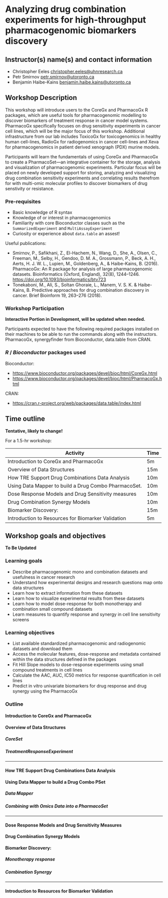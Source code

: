 # Analyzing drug combination experiments for high-throughput pharmacogenomic biomarkers discovery

## Instructor(s) name(s) and contact information

* Christopher Eeles <christopher.eeles@uhnresearch.ca>
* Petr Smirnov <petr.smirnov@utoronto.ca>
* Benjamin Haibe-Kains <benjamin.haibe.kains@utoronto.ca>

## Workshop Description
This workshop will introduce users to the CoreGx and PharmacoGx R packages,
which are useful tools for pharmacogenomic modelling to discover biomarkers of
treatment response in cancer model systems. PharmacoGx specifically focuses on
drug sensitivity experiments in cancer cell lines, which will be the major
focus of this workshop. Additional infrastructure from our lab includes
ToxicoGx for toxicogenomics in healthy human cell-lines, RadioGx for
radiogenomics in cancer cell-lines and Xeva for pharmacogenomics in patient
derived xenograph (PDX) murine models.

Participants will learn the fundamentals of using CoreGx and PharmacoGx to
create a PharmacoSet&mdash;an integrative container for the storage, analysis and
visualization of pharmacogenomic experiments. Particular focus will be placed
on newly developed support for storing, analyzing and visualizing drug
combination sensitivity experiments and correlating results therefrom for
with multi-omic molecular profiles to discover biomarkers of drug senstivity
or resistance.

### Pre-requisites
* Basic knowledge of R syntax
* Knowledge of or interest in pharmacogenomics
* Familiarity with core Bioconductor classes such as the `SummarizedExperiment` and `MultiAssayExperiment`
* Curiosity or experience about `data.table` an assest!


Useful publications:
* Smirnov, P., Safikhani, Z., El-Hachem, N., Wang, D., She, A., Olsen, C., Freeman, M., Selby, H., Gendoo, D. M. A., Grossmann, P., Beck, A. H., Aerts, H. J. W. L., Lupien, M., Goldenberg, A., & Haibe-Kains, B. (2016). PharmacoGx: An R package for analysis of large pharmacogenomic datasets. Bioinformatics (Oxford, England), 32(8), 1244–1246. https://doi.org/10.1093/bioinformatics/btv723
* Tonekaboni, M., Ali, S., Soltan Ghoraie, L., Manem, V. S. K. & Haibe-Kains, B. Predictive approaches for drug combination discovery in cancer. Brief Bioinform 19, 263–276 (2018).



### Workshop Participation

**Interactive Portion in Development, will be updated when needed.**


Participants expected to have the following required packages installed on their machines to be able to run the commands along with the instructors.
PharmacoGx, synergyfinder from Bioconductor, data.table from CRAN.
<!-- The workshop will be presented as a set of analysis steps to be replicated by the learners, with instructors available to explain the why and how of applying these functions to the given datasets. Learners will write analysis scripts as well as use interactive commands to explore the generated data structures and results. Learners will then brainstorm potential applications of the analysis results in their field as well as comment on use case examples presented by the instructors on research in our lab. -->

### _R_ / _Bioconductor_ packages used

Bioconductor:
* https://www.bioconductor.org/packages/devel/bioc/html/CoreGx.html
* https://www.bioconductor.org/packages/devel/bioc/html/PharmacoGx.html

CRAN:
* https://cran.r-project.org/web/packages/data.table/index.html

## Time outline

**Tentative, likely to change!**

For a 1.5-hr workshop:

| Activity                                                   | Time |
|------------------------------------------------------------|------|
| Introduction to CoreGx and PharmacoGx                      |  5m  |
| Overview of Data Structures                                |  15m |
| How TRE Support Drug Combinations Data Analysis            |  10m |
| Using Data Mapper to build a Drug Combo PharmacoSet.       |  10m |
| Dose Response Models and Drug Sensitivity measures         |  10m |
| Drug Combination Synergy Models                            |  10m |
| Biomarker Discovery:                                       |  15m |
| Introduction to Resources for Biomarker Validation         |  5m  |


## Workshop goals and objectives

**To Be Updated**

### Learning goals

* Describe pharmacogenomic mono and combination datasets and usefulness in cancer research
* Understand how experimental designs and research questions map onto data structures
* Learn how to extract information from these datasets
* Learn how to visualize experimental results from these datasets
* Learn how to model dose-response for both monotherapy and combination small compound datasets
* Learn measures to quantify response and synergy in cell line sensitivity screens

### Learning objectives

* List available standardized pharmacogenomic and radiogenomic datasets and download them
* Access the molecular features, dose-response and metadata contained within the data structures defined in the packages
* Fit Hill Slope models to dose-response experiments using small compound treatments in cell lines
* Calculate the AAC, AUC, IC50 metrics for response quantification in cell lines
* Predict in vitro univariate biomarkers for drug response and drug synergy using the PharmacoGx


### Outline

#### Introduction to CoreGx and PharmacoGx
#### Overview of Data Structures
##### CoreSet
##### TreatmentResponseExperiment
----
#### How TRE Support Drug Combinations Data Analysis
#### Using Data Mapper to build a Drug Combo PSet
##### Data Mapper
##### Combining with Omics Data into a PharmacoSet
----

#### Dose Response Models and Drug Sensitivity Measures
#### Drug Combination Synergy Models
#### Biomarker Discovery:
##### Monotherapy response
##### Combination Synergy

----

#### Introduction to Resources for Biomarker Validation
